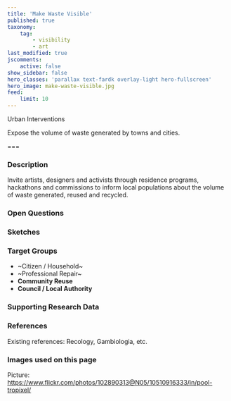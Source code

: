```yaml
---
title: 'Make Waste Visible'
published: true
taxonomy:
    tag:
        - visibility
        - art
last_modified: true
jscomments:
    active: false
show_sidebar: false
hero_classes: 'parallax text-fardk overlay-light hero-fullscreen'
hero_image: make-waste-visible.jpg
feed:
    limit: 10
---
```


Urban Interventions

Expose the volume of waste generated by towns and cities.

===

### Description

Invite artists, designers and activists through residence programs, hackathons and commissions to inform local populations about the volume of waste generated, reused and recycled.

### Open Questions

### Sketches

### Target Groups

- ~Citizen / Household~
- ~Professional Repair~
- **Community Reuse**
- **Council / Local Authority**

### Supporting Research Data

### References

Existing references: Recology, Gambiologia, etc.

### Images used on this page

Picture: https://www.flickr.com/photos/102890313@N05/10510916333/in/pool-tropixel/
